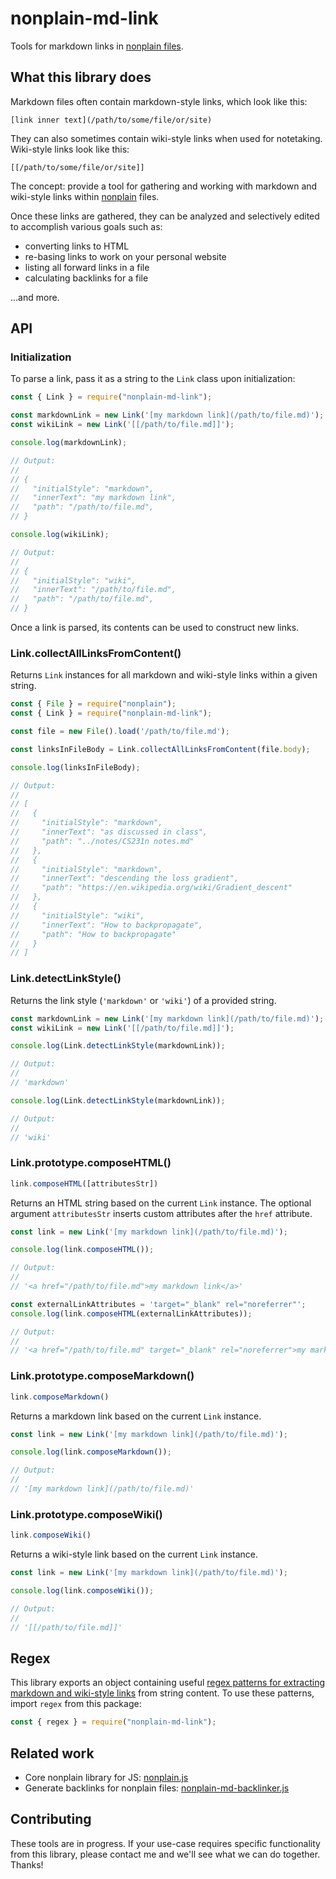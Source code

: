 # nonplain-md-link

Tools for markdown links in [nonplain files](https://github.com/nonplain/nonplain.js#what-a-nonplain-file-is).

## What this library does

Markdown files often contain markdown-style links, which look like this:

```
[link inner text](/path/to/some/file/or/site)
```

They can also sometimes contain wiki-style links when used for notetaking. Wiki-style links look like this:

```
[[/path/to/some/file/or/site]]
```

The concept: provide a tool for gathering and working with markdown and wiki-style links within [nonplain](https://github.com/nonplain/nonplain.js) files.

Once these links are gathered, they can be analyzed and selectively edited to accomplish various goals such as:

- converting links to HTML
- re-basing links to work on your personal website
- listing all forward links in a file
- calculating backlinks for a file

...and more.

## API

### Initialization

To parse a link, pass it as a string to the `Link` class upon initialization:

```js
const { Link } = require("nonplain-md-link");

const markdownLink = new Link('[my markdown link](/path/to/file.md)');
const wikiLink = new Link('[[/path/to/file.md]]');

console.log(markdownLink);

// Output:
//
// {
//   "initialStyle": "markdown",
//   "innerText": "my markdown link",
//   "path": "/path/to/file.md",
// }

console.log(wikiLink);

// Output:
//
// {
//   "initialStyle": "wiki",
//   "innerText": "/path/to/file.md",
//   "path": "/path/to/file.md",
// }
```

Once a link is parsed, its contents can be used to construct new links.

### Link.collectAllLinksFromContent()

Returns `Link` instances for all markdown and wiki-style links within a given string.

```js
const { File } = require("nonplain");
const { Link } = require("nonplain-md-link");

const file = new File().load('/path/to/file.md');

const linksInFileBody = Link.collectAllLinksFromContent(file.body);

console.log(linksInFileBody);

// Output:
//
// [
//   {
//     "initialStyle": "markdown",
//     "innerText": "as discussed in class",
//     "path": "../notes/CS231n notes.md"
//   },
//   {
//     "initialStyle": "markdown",
//     "innerText": "descending the loss gradient",
//     "path": "https://en.wikipedia.org/wiki/Gradient_descent"
//   },
//   {
//     "initialStyle": "wiki",
//     "innerText": "How to backpropagate",
//     "path": "How to backpropagate"
//   }
// ]
```

### Link.detectLinkStyle()

Returns the link style (`'markdown'` or `'wiki'`) of a provided string.

```js
const markdownLink = new Link('[my markdown link](/path/to/file.md)');
const wikiLink = new Link('[[/path/to/file.md]]');

console.log(Link.detectLinkStyle(markdownLink));

// Output:
//
// 'markdown'

console.log(Link.detectLinkStyle(markdownLink));

// Output:
//
// 'wiki'
```

### Link.prototype.composeHTML()

```js
link.composeHTML([attributesStr])
```

Returns an HTML string based on the current `Link` instance. The optional argument `attributesStr` inserts custom attributes after the `href` attribute.

```js
const link = new Link('[my markdown link](/path/to/file.md)');

console.log(link.composeHTML());

// Output:
//
// '<a href="/path/to/file.md">my markdown link</a>'

const externalLinkAttributes = 'target="_blank" rel="noreferrer"';
console.log(link.composeHTML(externalLinkAttributes));

// Output:
//
// '<a href="/path/to/file.md" target="_blank" rel="noreferrer">my markdown link</a>'
```

### Link.prototype.composeMarkdown()

```js
link.composeMarkdown()
```

Returns a markdown link based on the current `Link` instance.

```js
const link = new Link('[my markdown link](/path/to/file.md)');

console.log(link.composeMarkdown());

// Output:
//
// '[my markdown link](/path/to/file.md)'
```

### Link.prototype.composeWiki()

```js
link.composeWiki()
```

Returns a wiki-style link based on the current `Link` instance.

```js
const link = new Link('[my markdown link](/path/to/file.md)');

console.log(link.composeWiki());

// Output:
//
// '[[/path/to/file.md]]'
```

## Regex

This library exports an object containing useful [regex patterns for extracting markdown and wiki-style links](https://github.com/nonplain/nonplain-md-link.js/blob/master/src/utils/regex/index.ts) from string content. To use these patterns, import `regex` from this package:

```js
const { regex } = require("nonplain-md-link");
```

## Related work

- Core nonplain library for JS: [nonplain.js](https://github.com/nonplain/nonplain.js)
- Generate backlinks for nonplain files: [nonplain-md-backlinker.js](nonplain-md-backlinker.js)

## Contributing

These tools are in progress. If your use-case requires specific functionality from this library, please contact me and we'll see what we can do together. Thanks!
